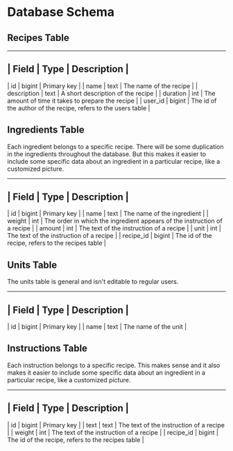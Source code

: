 # Database Schema

## Recipes Table

---
| Field | Type | Description |
---
| id          | bigint | Primary key                                                   |
| name        | text   | The name of the recipe                                        |
| description | text   | A short description of the recipe                             |
| duration    | int    | The amount of time it takes to prepare the recipe             |
| user_id     | bigint | The id of the author of the recipe, refers to the users table |


##  Ingredients Table

Each ingredient belongs to a specific recipe. There will be some duplication in
the ingredients throughout the database. But this makes it easier to include
some specific data about an ingredient in a particular recipe, like a
customized picture.

---
| Field | Type | Description |
---
| id        | bigint | Primary key                                                              |
| name      | text   | The name of the ingredient                                               |
| weight    | int    | The order in which the ingredient appears of the instruction of a recipe |
| amount    | int    | The text of the instruction of a recipe                                  |
| unit      | int    | The text of the instruction of a recipe                                  |
| recipe_id | bigint | The id of the recipe, refers to the recipes table                        |


##  Units Table

The units table is general and isn't editable to regular users.

---
| Field | Type | Description |
---
| id   | bigint | Primary key          |
| name | text   | The name of the unit |


##  Instructions Table

Each instruction belongs to a specific recipe. This makes sense and it also
makes it easier to include some specific data about an ingredient in a
particular recipe, like a customized picture.

---
| Field | Type | Description |
---
| id        | bigint | Primary key                                       |
| text      | text   | The text of the instruction of a recipe           |
| weight    | int    | The text of the instruction of a recipe           |
| recipe_id | bigint | The id of the recipe, refers to the recipes table |

